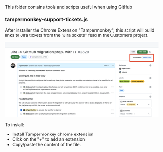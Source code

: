 This folder contains tools and scripts useful when using GitHub

### tampermonkey-support-tickets.js

After installer the Chrome Extension "Tampermonkey", this script will build links to Jira tickets from the "Jira tickets" field in the Customers project.

<img src="./docs/link-jira-tickets.png" witdh= "800" />

To install:
 - Install Tampermonkey chrome extension
 - Click on the "+" to add an extension
 - Copy/paste the content of the file.
